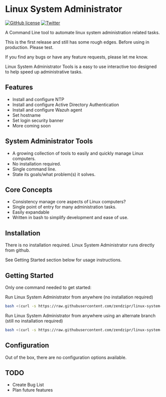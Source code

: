 # Linux System Administrator

[![GitHub license](https://img.shields.io/github/license/zendzipr/linux-system-administrator?style=plastic)](https://github.com/zendzipr/linux-system-administrator/blob/master/LICENSE)
[![Twitter](https://img.shields.io/twitter/url?style=social&url=https%3A%2F%2Ftwitter.com%2Fzzservers)](https://twitter.com/intent/tweet?text=Wow:&url=https%3A%2F%2Fgithub.com%2Fzendzipr%2Flinux-system-administrator)

A Command Line tool to automate linux system administration related tasks.

This is the first release and still has some rough edges.  Before using in production. Please test.  

If you find any bugs or have any feature requests, please let me know.

Linux System Administrator Tools is a easy to use interactive too designed to help speed up administrative tasks.

## Features

- Install and configure NTP
- Install and configure Active Directory Authentication
- Install and configure Wazuh agent
- Set hostname
- Set login security banner
- More coming soon

## System Administrator Tools

- A growing collection of tools to easily and quickly manage Linux computers.
- No installation required.
- Single command line.
- State its goals/what problem(s) it solves.

## Core Concepts

- Consistency manage core aspects of Linux computers?
- Single point of entry for many administration tasks. 
- Easily expandable
- Written in bash to simplify development and ease of use.

## Installation
There is no installation required.  Linux System Administrator runs directly from github.

See Getting Started section below for usage instructions.

## Getting Started
Only one command needed to get started:

Run Linux System Administrator from anywhere (no installation required)

```bash
bash <(curl -s https://raw.githubusercontent.com/zendzipr/linux-system-administrator/master/setup)
```
Run Linux System Administrator from anywhere using an alternate branch (still no installation required)
```bash
bash <(curl -s https://raw.githubusercontent.com/zendzipr/linux-system-administrator/BRANCH/setup) BRANCH
```

## Configuration

Out of the box, there are no configuration options available.

## TODO
- Create Bug List
- Plan future features
